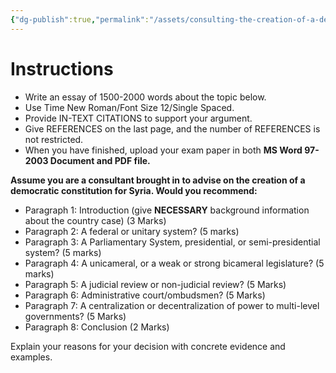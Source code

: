 ```yaml
---
{"dg-publish":true,"permalink":"/assets/consulting-the-creation-of-a-democratic-institutio/instructions/"}
---
```


# Instructions

- Write an essay of 1500-2000 words about the topic below.
- Use Time New Roman/Font Size 12/Single Spaced.
- Provide IN-TEXT CITATIONS to support your argument.
- Give REFERENCES on the last page, and the number of REFERENCES is not restricted.
- When you have finished, upload your exam paper in both **MS Word 97-2003 Document and PDF file.**

**Assume you are a consultant brought in to advise on the creation of a democratic constitution for Syria. Would you recommend:**

- Paragraph 1: Introduction (give **NECESSARY** background information about the country case) (3 Marks)
- Paragraph 2: A federal or unitary system? (5 marks)
- Paragraph 3: A Parliamentary System, presidential, or semi-presidential system? (5 marks)
- Paragraph 4: A unicameral, or a weak or strong bicameral legislature? (5 marks)
- Paragraph 5: A judicial review or non-judicial review? (5 Marks)
- Paragraph 6: Administrative court/ombudsmen? (5 Marks)
- Paragraph 7: A centralization or decentralization of power to multi-level governments? (5 Marks)
- Paragraph 8: Conclusion (2 Marks)

Explain your reasons for your decision with concrete evidence and examples.